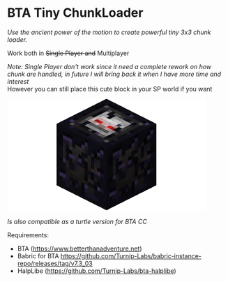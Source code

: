 # BTA Tiny ChunkLoader

*Use the ancient power of the motion to create powerful tiny 3x3 chunk loader.*

Work both in ~~Single Player and~~ Multiplayer

*Note: Single Player don't work since it need a complete rework on how chunk are handled, in future I will bring back it when I have more time and interest*<br>However you can still place this cute block in your SP world if you want

<img alt="Demo" src="./img.png" height="256">

*Is also compatible as a turtle version for BTA CC*

Requirements:

- BTA (https://www.betterthanadventure.net)
- Babric for BTA https://github.com/Turnip-Labs/babric-instance-repo/releases/tag/v7.3_03
- HalpLibe (https://github.com/Turnip-Labs/bta-halplibe)
